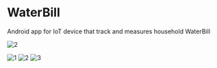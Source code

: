 # WaterBill

Android app for IoT device that track and measures household WaterBill

![2](https://user-images.githubusercontent.com/10062054/105129779-cbba5700-5b20-11eb-96f0-aeeb60701fb7.gif)


![1](https://user-images.githubusercontent.com/10062054/105130472-14264480-5b22-11eb-928b-08bcbd414da2.png)
![2](https://user-images.githubusercontent.com/10062054/105130548-36b85d80-5b22-11eb-81a9-bb409ea9e9b6.png)
![3](https://user-images.githubusercontent.com/10062054/105130470-0ffa2700-5b22-11eb-88c1-9999efe3be72.png)
